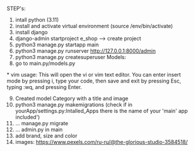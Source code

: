 STEP's:


1. intall python (3.11)
2. install and activate virtual environment (source /env/bin/activate)
3. install django
4. django-admin startproject e_shop --> create project
5. python3 manage.py startapp main
6. python3 manage.py runserver
 http://127.0.0.1:8000/admin
7. python3 manage.py createsuperuser
Models: 
8. go to main.py/models.py

\* vim usage: 
This will open the vi or vim text editor. You can enter insert mode by pressing i, type your code, then save and exit by pressing Esc, typing :wq, and pressing Enter.

9. Created model Category with a title and image
10. python3 manage.py makemigrations (check if in yourApp/settings.py:Intalled_Apps there is the name of your 'main' app included')
11. ... manage.py migrate
12. ... admin.py in main
13. add brand, size and color
14. images: https://www.pexels.com/ru-ru/@the-glorious-studio-3584518/


